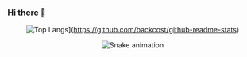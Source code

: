 ### Hi there 👋

<div  align="center"> 
 
  ![Top Langs](https://github-readme-stats.vercel.app/api/top-langs/?username=backcost&layout=compact)](https://github.com/backcost/github-readme-stats) 
 
</div>
 
<div  align="center"> 
 
  ![Snake animation](https://github.com/backcost/backcost/blob/output/github-contribution-grid-snake.svg)
 
</div>
 
 


